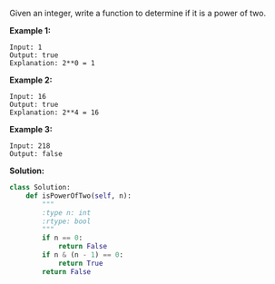 Given an integer, write a function to determine if it is a power of two.

**Example 1:**
```
Input: 1
Output: true 
Explanation: 2**0 = 1
```
**Example 2:**
```
Input: 16
Output: true
Explanation: 2**4 = 16
```
**Example 3:**
```
Input: 218
Output: false
```
**Solution:**
```python
class Solution:
    def isPowerOfTwo(self, n):
        """
        :type n: int
        :rtype: bool
        """
        if n == 0:
            return False
        if n & (n - 1) == 0:
            return True
        return False
```
